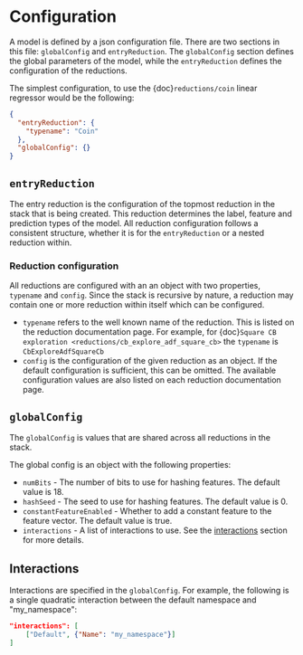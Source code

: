 # Configuration

A model is defined by a json configuration file. There are two sections in this file: `globalConfig` and `entryReduction`. The `globalConfig` section defines the global parameters of the model, while the `entryReduction` defines the configuration of the reductions.

The simplest configuration, to use the {doc}`reductions/coin` linear regressor would be the following:

```json
{
  "entryReduction": {
    "typename": "Coin"
  },
  "globalConfig": {}
}
```

## `entryReduction`

The entry reduction is the configuration of the topmost reduction in the stack that is being created. This reduction determines the label, feature and prediction types of the model. All reduction configuration follows a consistent structure, whether it is for the `entryReduction` or a nested reduction within.

### Reduction configuration

All reductions are configured with an an object with two properties, `typename` and `config`. Since the stack is recursive by nature, a reduction may contain one or more reduction within itself which can be configured.

- `typename` refers to the well known name of the reduction. This is listed on the reduction documentation page. For example, for {doc}`Square CB exploration <reductions/cb_explore_adf_square_cb>` the `typename` is `CbExploreAdfSquareCb`
- `config` is the configuration of the given reduction as an object. If the default configuration is sufficient, this can be omitted. The available configuration values are also listed on each reduction documentation page.

## `globalConfig`

The `globalConfig` is values that are shared across all reductions in the stack.

The global config is an object with the following properties:

- `numBits` - The number of bits to use for hashing features. The default value is 18.
- `hashSeed` - The seed to use for hashing features. The default value is 0.
- `constantFeatureEnabled` - Whether to add a constant feature to the feature vector. The default value is true.
- `interactions` - A list of interactions to use. See the [interactions](#interactions) section for more details.

## Interactions

Interactions are specified in the `globalConfig`. For example, the following is a single quadratic interaction between the default namespace and "my_namespace":

```json
"interactions": [
    ["Default", {"Name": "my_namespace"}]
]
```

